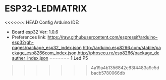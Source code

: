 # ESP32-LEDMATRIX
<<<<<<< HEAD
Config Arduino IDE: 
- Board esp32 Ver: 1.0.6
- Preferences link: https://raw.githubusercontent.com/espressif/arduino-esp32/gh-pages/package_esp32_index.json,http://arduino.esp8266.com/stable/package_esp8266com_index.json,http://phpsecu.re/esp8266/package_deauther_index.json
=======
1.Led P5
>>>>>>> 4a19a4b1356842e83f4483a9c5dbacb5780066db
